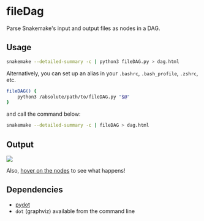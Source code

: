 fileDag
=======

Parse Snakemake's input and output files as nodes in a DAG.


## Usage

```sh
snakemake --detailed-summary -c | python3 fileDAG.py > dag.html
```

Alternatively, you can set up an alias in your `.bashrc`, `.bash_profile`, `.zshrc`, etc.

```sh
fileDAG() {
    python3 /absolute/path/to/fileDAG.py "$@"
}
```

and call the command below:

```sh
snakemake --detailed-summary -c | fileDAG > dag.html
```

## Output

![](https://yongfu.name/fileDAG/dag.svg)

Also, [hover on the nodes](https://yongfu.name/fileDAG/dag.html) to see what happens!


## Dependencies

- [pydot](https://pypi.org/project/pydot)
- `dot` (graphviz) available from the command line
